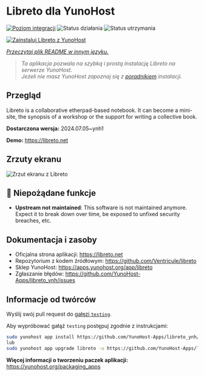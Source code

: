 <!--
To README zostało automatycznie wygenerowane przez <https://github.com/YunoHost/apps/tree/master/tools/readme_generator>
Nie powinno być ono edytowane ręcznie.
-->

# Libreto dla YunoHost

[![Poziom integracji](https://apps.yunohost.org/badge/integration/libreto)](https://ci-apps.yunohost.org/ci/apps/libreto/)
![Status działania](https://apps.yunohost.org/badge/state/libreto)
![Status utrzymania](https://apps.yunohost.org/badge/maintained/libreto)

[![Zainstaluj Libreto z YunoHost](https://install-app.yunohost.org/install-with-yunohost.svg)](https://install-app.yunohost.org/?app=libreto)

*[Przeczytaj plik README w innym języku.](./ALL_README.md)*

> *Ta aplikacja pozwala na szybką i prostą instalację Libreto na serwerze YunoHost.*  
> *Jeżeli nie masz YunoHost zapoznaj się z [poradnikiem](https://yunohost.org/install) instalacji.*

## Przegląd

Libreto is a collaborative etherpad-based notebook. It can become a mini-site, the synopsis of a workshop or the support for writing a collective book.


**Dostarczona wersja:** 2024.07.05~ynh1

**Demo:** <https://libreto.net>

## Zrzuty ekranu

![Zrzut ekranu z Libreto](./doc/screenshots/menu.png)

## :red_circle: Niepożądane funkcje

- **Upstream not maintained**: This software is not maintained anymore. Expect it to break down over time, be exposed to unfixed security breaches, etc.

## Dokumentacja i zasoby

- Oficjalna strona aplikacji: <https://libreto.net>
- Repozytorium z kodem źródłowym: <https://github.com/Ventricule/libreto>
- Sklep YunoHost: <https://apps.yunohost.org/app/libreto>
- Zgłaszanie błędów: <https://github.com/YunoHost-Apps/libreto_ynh/issues>

## Informacje od twórców

Wyślij swój pull request do [gałęzi `testing`](https://github.com/YunoHost-Apps/libreto_ynh/tree/testing).

Aby wypróbować gałąź `testing` postępuj zgodnie z instrukcjami:

```bash
sudo yunohost app install https://github.com/YunoHost-Apps/libreto_ynh/tree/testing --debug
lub
sudo yunohost app upgrade libreto -u https://github.com/YunoHost-Apps/libreto_ynh/tree/testing --debug
```

**Więcej informacji o tworzeniu paczek aplikacji:** <https://yunohost.org/packaging_apps>
